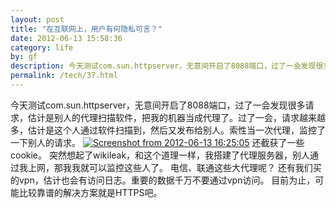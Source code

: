 ```yaml
---
layout: post
title: "在互联网上，用户有何隐私可言？"
date: 2012-06-13 15:58:36
category: life
by: gf
description: 今天测试com.sun.httpserver，无意间开启了8088端口，过了一会发现很多请求，估计是别人的代理扫描软件，把我的机器当成代理了。过了一会，请求越来越多，估计是这个人通过软件扫描到，然
permalink: /tech/37.html
---
```

今天测试com.sun.httpserver，无意间开启了8088端口，过了一会发现很多请求，估计是别人的代理扫描软件，把我的机器当成代理了。过了一会，请求越来越多，估计是这个人通过软件扫描到，然后又发布给别人。索性当一次代理，监控了一下别人的请求。 [![Screenshot from 2012-06-13 16:25:05][Screenshot from 2012-06-13 16_25_05]][Screenshot from 2012-06-13 16_25_05_Screenshot from 2012-06-13 16_25_05] 还截获了一些cookie。 突然想起了wikileak，和这个道理一样，我搭建了代理服务器，别人通过我上网，那我我就可以监控这些人了。 电信、联通这些大代理呢？ 还有我们买的vpn，估计也会有访问日志。重要的数据千万不要通过vpn访问。 目前为止，可能比较靠谱的解决方案就是HTTPS吧。


[Screenshot from 2012-06-13 16_25_05]: http://www.gfzj.us/gfzjus_blog/tech/2014-10-22/ad7c76f4ef7e921abcb57d8b7026e678.png
[Screenshot from 2012-06-13 16_25_05_Screenshot from 2012-06-13 16_25_05]: http://gfzj-wordpress.stor.sinaapp.com/uploads/2012/06/Screenshot-from-2012-06-13-162505.png
